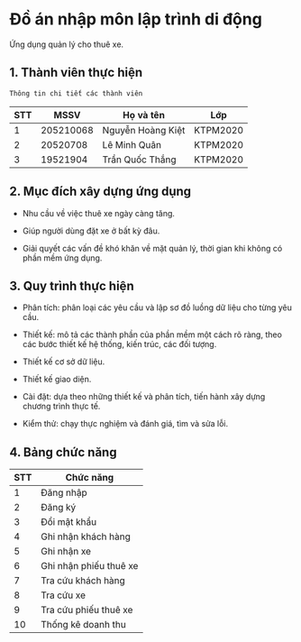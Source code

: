 # Đồ án nhập môn lập trình di động

Ứng dụng quản lý cho thuê xe.

## 1. Thành viên thực hiện

    Thông tin chi tiết các thành viên

| STT | MSSV     | Họ và tên                                                  | Lớp      |
| --- | -------- | ---------------------------------------------------------- | -------- |
| 1   | 205210068 | Nguyễn Hoàng Kiệt          | KTPM2020 |
| 2   | 20520708 | Lê Minh Quân             | KTPM2020 |
| 3   | 19521904 | Trần Quốc Thắng | KTPM2020 |


## 2. Mục đích xây dựng ứng dụng 
- Nhu cầu về việc thuê xe ngày càng tăng.

- Giúp người dùng đặt xe ở bất kỳ đâu.	

- Giải quyết các vấn đề khó khăn về mặt quản lý, thời gian khi không có phần mềm ứng dụng. 
 
## 3. Quy trình thực hiện
- Phân tích: phân loại các yêu cầu và lập sơ đồ luồng dữ liệu cho từng yêu cầu. 

- Thiết kế: mô tả các thành phần của phần mềm một cách rõ ràng, theo các bước thiết kế hệ thống, kiến trúc, các đối tượng. 

- Thiết kế cơ sở dữ liệu. 

- Thiết kế giao diện. 

- Cài đặt: dựa theo những thiết kế và phân tích, tiến hành xây dựng chương trình thực tế. 

- Kiểm thử: chạy thực nghiệm và đánh giá, tìm và sửa lỗi.

## 4. Bảng chức năng
 
| STT | Chức năng     
| --- | -------- | 
| 1   | Đăng nhập | 
| 2   | Đăng ký | 
| 3   | Đổi mật khẩu | 
| 4   | Ghi nhận khách hàng | 
| 5   | Ghi nhận xe | 
| 6   | Ghi nhận phiếu thuê xe | 
| 7   | Tra cứu khách hàng | 
| 8   | Tra cứu xe | 
| 9   | Tra cứu phiếu thuê xe | 
| 10   | Thống kê doanh thu | 
